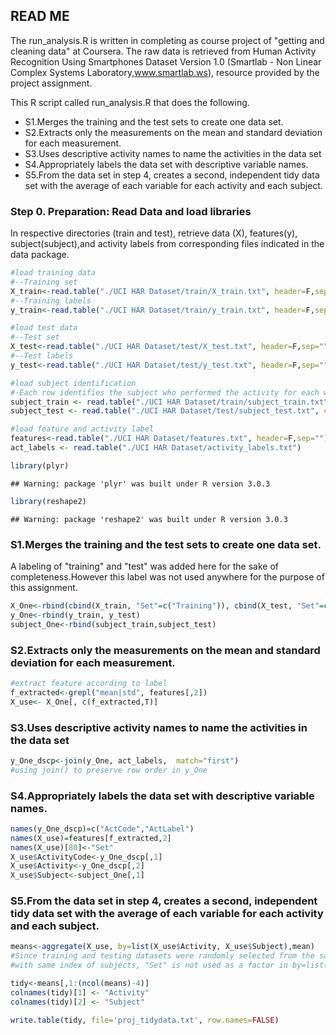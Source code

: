 ## READ ME

The run_analysis.R is written in completing as course project of "getting and cleaning data" at Coursera.
The raw data is retrieved from Human Activity Recognition Using Smartphones Dataset Version 1.0 (Smartlab - Non Linear Complex Systems Laboratory,www.smartlab.ws), resource provided by the project assignment.


This R script called run_analysis.R that does the following. 
- S1.Merges the training and the test sets to create one data set.
- S2.Extracts only the measurements on the mean and standard deviation for each measurement. 
- S3.Uses descriptive activity names to name the activities in the data set
- S4.Appropriately labels the data set with descriptive variable names. 
- S5.From the data set in step 4, creates a second, independent tidy data set with the average of each variable for each activity and each subject.


### Step 0. Preparation: Read Data and load libraries
In respective directories (train and test), retrieve data (X), features(y), subject(subject),and activity labels from corresponding files indicated in the data package.

```r
#load training data
#--Training set
X_train<-read.table("./UCI HAR Dataset/train/X_train.txt", header=F,sep="")
#--Training labels
y_train<-read.table("./UCI HAR Dataset/train/y_train.txt", header=F,sep="")

#load test data
#--Test set
X_test<-read.table("./UCI HAR Dataset/test/X_test.txt", header=F,sep="")
#--Test labels
y_test<-read.table("./UCI HAR Dataset/test/y_test.txt", header=F,sep="")

#load subject identification
#-Each row identifies the subject who performed the activity for each window sample
subject_train <- read.table("./UCI HAR Dataset/train/subject_train.txt", col.names = c("Subject"))
subject_test <- read.table("./UCI HAR Dataset/test/subject_test.txt", col.names=c("Subject"))

#load feature and activity label
features<-read.table("./UCI HAR Dataset/features.txt", header=F,sep="")
act_labels <- read.table("./UCI HAR Dataset/activity_labels.txt")

library(plyr)
```

```
## Warning: package 'plyr' was built under R version 3.0.3
```

```r
library(reshape2)
```

```
## Warning: package 'reshape2' was built under R version 3.0.3
```


### S1.Merges the training and the test sets to create one data set.
A labeling of "training" and "test" was added here for the sake of completeness.However this label was not used anywhere for the purpose of this assignment.

```r
X_One<-rbind(cbind(X_train, "Set"=c("Training")), cbind(X_test, "Set"=c("Test")))
y_One<-rbind(y_train, y_test)
subject_One<-rbind(subject_train,subject_test)
```


### S2.Extracts only the measurements on the mean and standard deviation for each measurement. 

```r
#extract feature according to label 
f_extracted<-grepl("mean|std", features[,2])
X_use<- X_One[, c(f_extracted,T)]
```

### S3.Uses descriptive activity names to name the activities in the data set

```r
y_One_dscp<-join(y_One, act_labels,  match="first")
#using join() to preserve row order in y_One
```


### S4.Appropriately labels the data set with descriptive variable names. 

```r
names(y_One_dscp)=c("ActCode","ActLabel")
names(X_use)=features[f_extracted,2]
names(X_use)[80]<-"Set"
X_use$ActivityCode<-y_One_dscp[,1]
X_use$Activity<-y_One_dscp[,2]
X_use$Subject<-subject_One[,1]
```

### S5.From the data set in step 4, creates a second, independent tidy data set with the average of each variable for each activity and each subject.


```r
means<-aggregate(X_use, by=list(X_use$Activity, X_use$Subject),mean)
#Since training and testing datasets were randomly selected from the same set 
#with same index of subjects, "Set" is not used as a factor in by=list()

tidy<-means[,1:(ncol(means)-4)]
colnames(tidy)[1] <- "Activity"
colnames(tidy)[2] <- "Subject"

write.table(tidy, file='proj_tidydata.txt', row.names=FALSE)
```

